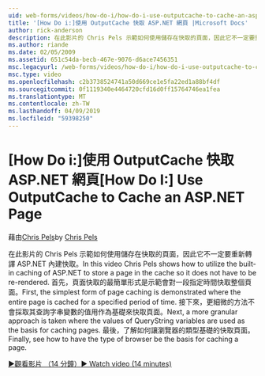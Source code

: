 ```yaml
---
uid: web-forms/videos/how-do-i/how-do-i-use-outputcache-to-cache-an-aspnet-page
title: '[How Do i:]使用 OutputCache 快取 ASP.NET 網頁 |Microsoft Docs'
author: rick-anderson
description: 在此影片的 Chris Pels 示範如何使用儲存在快取的頁面，因此它不一定要重新轉譯 ASP.NET 內建快取。 首先，...
ms.author: riande
ms.date: 02/05/2009
ms.assetid: 651c54da-becb-467e-9076-d6ace7456351
msc.legacyurl: /web-forms/videos/how-do-i/how-do-i-use-outputcache-to-cache-an-aspnet-page
msc.type: video
ms.openlocfilehash: c2b3738524741a50d669ce1e5fa22ed1a88bf4df
ms.sourcegitcommit: 0f1119340e4464720cfd16d0ff15764746ea1fea
ms.translationtype: MT
ms.contentlocale: zh-TW
ms.lasthandoff: 04/09/2019
ms.locfileid: "59398250"
---
```

# <a name="how-do-i-use-outputcache-to-cache-an-aspnet-page"></a><span data-ttu-id="43b51-104">[How Do i:]使用 OutputCache 快取 ASP.NET 網頁</span><span class="sxs-lookup"><span data-stu-id="43b51-104">[How Do I:] Use OutputCache to Cache an ASP.NET Page</span></span>

<span data-ttu-id="43b51-105">藉由[Chris Pels](https://twitter.com/chrispels)</span><span class="sxs-lookup"><span data-stu-id="43b51-105">by [Chris Pels](https://twitter.com/chrispels)</span></span>

<span data-ttu-id="43b51-106">在此影片的 Chris Pels 示範如何使用儲存在快取的頁面，因此它不一定要重新轉譯 ASP.NET 內建快取。</span><span class="sxs-lookup"><span data-stu-id="43b51-106">In this video Chris Pels shows how to utilize the built-in caching of ASP.NET to store a page in the cache so it does not have to be re-rendered.</span></span> <span data-ttu-id="43b51-107">首先，頁面快取的最簡單形式是示範會對一段指定時間快取整個頁面。</span><span class="sxs-lookup"><span data-stu-id="43b51-107">First, the simplest form of page caching is demonstrated where the entire page is cached for a specified period of time.</span></span> <span data-ttu-id="43b51-108">接下來，更細微的方法不會採取其查詢字串變數的值用作為基礎來快取頁面。</span><span class="sxs-lookup"><span data-stu-id="43b51-108">Next, a more granular approach is taken where the values of QueryString variables are used as the basis for caching pages.</span></span> <span data-ttu-id="43b51-109">最後，了解如何讓瀏覽器的類型基礎的快取頁面。</span><span class="sxs-lookup"><span data-stu-id="43b51-109">Finally, see how to have the type of browser be the basis for caching a page.</span></span>

[<span data-ttu-id="43b51-110">&#9654;觀看影片 （14 分鐘）</span><span class="sxs-lookup"><span data-stu-id="43b51-110">&#9654; Watch video (14 minutes)</span></span>](https://channel9.msdn.com/Blogs/ASP-NET-Site-Videos/how-do-i-use-outputcache-to-cache-an-aspnet-page)
